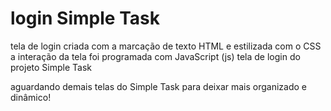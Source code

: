 # login Simple Task
 tela de login criada com a marcação de texto HTML e estilizada com o CSS
 a interação da tela foi programada com JavaScript (js) 
 tela de login do projeto Simple Task

aguardando demais telas do Simple Task para deixar mais organizado e dinâmico!
